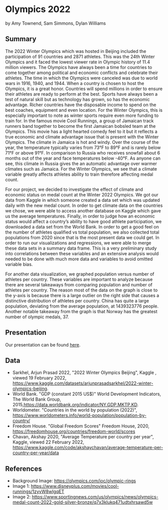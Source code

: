 Olympics 2022
================
by Amy Townend, Sam Simmons, Dylan Williams

## Summary
The 2022 Winter Olympics which was hosted in Beijing included the participation of 91 countries and 2871 athletes. This was the 24th Winter Olympics and it faced the lowest viewer rate in Olympic history of 11.4 million viewers. The Olympics have always been a time for countries to come together among political and economic conflicts and celebrate their athletes. The time in which the Olympics were canceled was due to world wars in 1916, 1940, and 1944. When a country is chosen to host the Olympics, it is a great honor. Countries will spend millions in order to ensure their athletes are ready to perform at the best. Sports have always been a test of natural skill but as technology has grown, so has the economic advantage. Richer countries have the disposable income to spend on the best coaches, equipment and even location. For the Winter Olympics, this is especially important to note as winter sports require even more funding to train for. In the famous movie Cool Runnings, a group of Jamaican track runners band together to become the first Jamaican bobsled team at the Olympics. This movie has a light hearted comedy feel to it but it reflects a true economic and climate advantage issue that is present with the Winter Olympics. The climate in Jamaica is hot and windy. Over the course of the year, the temperature typically varies from 73°F to 89°F and is rarely below 71°F or above 91°F. In comparison to Russia who receives snowfall about 6 months out of the year and face temperatures below -40°F. As anyone can see, this climate in Russia gives the an automatic advantage over warmer climates such as Jamaica. For the Winter Olympics, we see that a climate variable greatly affects athletes ability to train therefore affecting medal count. 

For our project, we decided to investigate the effect of climate and economic status on medal count at the Winter 2022 Olympics. We got our data from Kaggle in which someone created a data set which was updated daily with the new medal count. In order to get climate data on the countries we chose, we were able to access another database on Kaggle which gave us the average temperatures. Finally, in order to judge how an economic status would affect a country’s ability to have good athlete participation, we downloaded a data set from the World Bank. In order to get a good feel on the number of athletes qualified vs total population, we also collected total populations from 2020 since that is the most present data we could get. In order to run our visualizations and regressions, we were able to merge these data sets in a summary data frame. This is a very preliminary study into correlations between these variables and an extensive analysis would needed to be done with much more data and variables to avoid omitted variable bias. 



For another data visualization, we graphed population versus number of athletes per country. These variables are important to analyze because there are several takeaways from comparing population and number of athletes per country. The reason most of the data on the graph is close to the y-axis is because there is a large outlier on the right side that causes a distinctive distribution of athletes per country. China has quite a large population, deviating from the average population, at 1439323776 people. Another notable takeaway from the graph is that Norway has the greatest number of olympic medals, 37. 



## Presentation

Our presentation can be found [here](presentation/presentation.html).

## Data

* Sarkhel, Arjun Prasad 2022, "2022 Winter Olympics Beijing", Kaggle , viewed 19 February 2022, https://www.kaggle.com/datasets/arjunprasadsarkhel/2022-winter-olympics-beijing.
* World Bank. "GDP (constant 2015 US$)" World Development Indicators, The World Bank Group, 2015,https://data.worldbank.org/indicator/NY.GDP.MKTP.KD.
* Worldometer. "Countries in the world by population (2022)", https://www.worldometers.info/world-population/population-by-country/
* Freedom House. "Global Freedom Scores" Freedom House, 2020, https://freedomhouse.org/countries/freedom-world/scores
* Chavan, Akshay 2020, "Average Temperature per country per year", Kaggle, viewed 22 February 2022, https://www.kaggle.com/code/akshaychavan/average-temperature-per-country-per-year/data
## References

* Background Image: https://olympics.com/ioc/olympic-rings
* Image 1: https://www.disneyplus.com/movies/cool-runnings/1zyvW8wIgqET
* Image 2: https://www.sportingnews.com/us/olympics/news/olympics-medal-count-2022-gold-silver-bronze/q7x3klukq471udtxhrsawd5w
